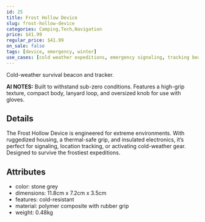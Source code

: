 ```yaml
---
id: 25
title: Frost Hollow Device
slug: frost-hollow-device
categories: Camping,Tech,Navigation
price: $41.99
regular_price: $41.99
on_sale: false
tags: [device, emergency, winter]
use_cases: [cold weather expeditions, emergency signaling, tracking beacon]
---
```


Cold-weather survival beacon and tracker.


**AI NOTES:** Built to withstand sub-zero conditions. Features a high-grip texture, compact body, lanyard loop, and oversized knob for use with gloves.


## Details

The Frost Hollow Device is engineered for extreme environments. With ruggedized housing, a thermal-safe grip, and insulated electronics, it’s perfect for signaling, location tracking, or activating cold-weather gear. Designed to survive the frostiest expeditions.

## Attributes

- color: stone grey
- dimensions: 11.8cm x 7.2cm x 3.5cm
- features: cold-resistant
- material: polymer composite with rubber grip
- weight: 0.48kg

